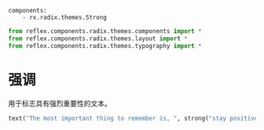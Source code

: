 ```
components:
    - rx.radix.themes.Strong
```

```python exec
from reflex.components.radix.themes.components import *
from reflex.components.radix.themes.layout import *
from reflex.components.radix.themes.typography import *
```

# 强调

用于标志具有强烈重要性的文本。

```python demo
text("The most important thing to remember is, ", strong("stay positive"), ".")
```

